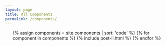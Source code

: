 ```yaml
---
layout: page
title: All Components
permalink: /components/
---
```



<ul class="post-list">
  {% assign components = site.components | sort: 'code' %}
  {% for component in components %}
    {% include post-li.html %}
  {% endfor %}
</ul>

